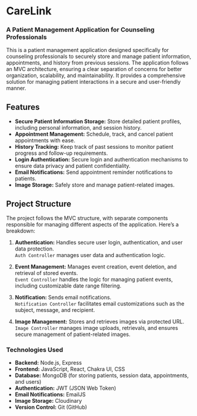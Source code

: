# CareLink
### A Patient Management Application for Counseling Professionals
This is a patient management application designed specifically for counseling professionals to securely store and manage patient information, appointments, and history from previous sessions. The application follows an MVC architecture, ensuring a clear separation of concerns for better organization, scalability, and maintainability. It provides a comprehensive solution for managing patient interactions in a secure and user-friendly manner.

## Features
- **Secure Patient Information Storage:** Store detailed patient profiles, including personal information, and session history.
- **Appointment Management:** Schedule, track, and cancel patient appointments with ease.
- **History Tracking:** Keep track of past sessions to monitor patient progress and follow-up requirements.
- **Login Authentication:** Secure login and authentication mechanisms to ensure data privacy and patient confidentiality.  
- **Email Notifications:** Send appointment reminder notifications to patients.  
- **Image Storage:** Safely store and manage patient-related images.  

## Project Structure
The project follows the MVC structure, with separate components responsible for managing different aspects of the application. Here’s a breakdown:

1. **Authentication:** Handles secure user login, authentication, and user data protection.  
```Auth Controller``` manages user data and authentication logic.

3. **Event Management:** Manages event creation, event deletion, and retrieval of stored events.  
```Event Controller``` handles the logic for managing patient events, including customizable date range filtering.
   
5. **Notification:** Sends email notifications.  
```Notification Controller``` facilitates email customizations such as the subject, message, and recipient.

7. **Image Management:** Stores and retrieves images via protected URL.  
```Image Controller``` manages image uploads, retrievals, and ensures secure management of patient-related images.

### Technologies Used
- **Backend:** Node.js, Express
- **Frontend:** JavaScript, React, Chakra UI, CSS
- **Database:** MongoDB (for storing patients, session data, appointments, and users)
- **Authentication:** JWT (JSON Web Token)
- **Email Notifications:** EmailJS
- **Image Storage:** Cloudinary
- **Version Control:** Git (GitHub)

